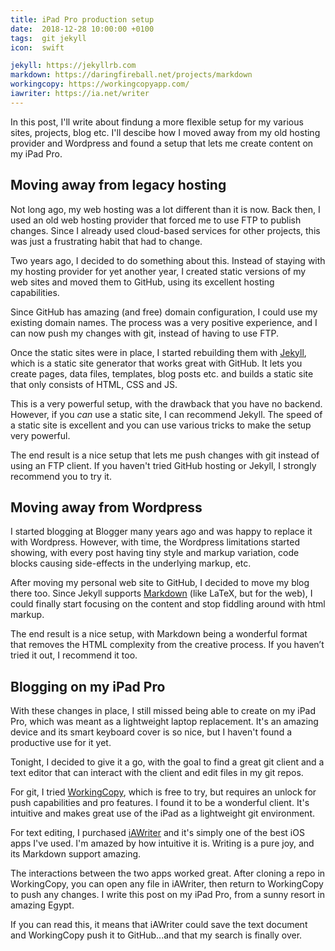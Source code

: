 ```yaml
---
title: iPad Pro production setup
date:  2018-12-28 10:00:00 +0100
tags:  git jekyll
icon:  swift

jekyll: https://jekyllrb.com
markdown: https://daringfireball.net/projects/markdown
workingcopy: https://workingcopyapp.com/
iawriter: https://ia.net/writer
---
```


In this post, I'll write about findung a more flexible setup for my various sites, projects, blog etc. I'll descibe how I moved away from my old hosting provider and Wordpress and found a setup that lets me create content on my iPad Pro.


## Moving away from legacy hosting

Not long ago, my web hosting was a lot different than it is now. Back then, I used an old web hosting provider that forced me to use FTP to publish changes. Since I already used cloud-based services for other projects, this was just a frustrating habit that had to change.

Two years ago, I decided to do something about this. Instead of staying with my hosting provider for yet another year, I created static versions of my web sites and moved them to GitHub, using its excellent hosting capabilities. 

Since GitHub has amazing (and free) domain configuration, I could use my existing domain names. The process was a very positive experience, and I can now push my changes with git, instead of having to use FTP.

Once the static sites were in place, I started rebuilding them with [Jekyll]({{page.jekyll}}), which is a static site generator that works great with GitHub. It lets you create pages, data files, templates, blog posts etc. and builds a static site that only consists of HTML, CSS and JS.

This is a very powerful setup, with the drawback that you have no backend. However, if you *can* use a static site, I can recommend Jekyll. The speed of a static site is excellent and you can use various tricks to make the setup very powerful.

The end result is a nice setup that lets me push changes with git instead of using an FTP client. If you haven't tried GitHub hosting or Jekyll, I strongly recommend you to try it.


## Moving away from Wordpress

I started blogging at Blogger many years ago and was happy to replace it with Wordpress. However, with time, the Wordpress limitations started showing, with every post having tiny style and markup variation, code blocks causing side-effects in the underlying markup, etc.

After moving my personal web site to GitHub, I decided to move my blog there too. Since Jekyll supports [Markdown]({{page.markdown}}) (like LaTeX, but for the web), I could finally start focusing on the content and stop fiddling around with html markup.

The end result is a nice setup, with Markdown being a wonderful format that removes the HTML complexity from the creative process. If you haven’t tried it out, I recommend it too.


## Blogging on my iPad Pro

With these changes in place, I still missed being able to create on my iPad Pro, which was meant as a lightweight laptop replacement. It's an amazing device and its smart keyboard cover is so nice, but I haven't found a productive use for it yet.

Tonight, I decided to give it a go, with the goal to find a great git client and a text editor that can interact with the client and edit files in my git repos. 

For git, I tried [WorkingCopy]({{page.workingcopy}}), which is free to try, but requires an unlock for push capabilities and pro features. I found it to be a wonderful client. It's intuitive and makes great use of the iPad as a lightweight git environment.

For text editing, I purchased [iAWriter]({{page.iawriter}}) and it's simply one of the best iOS apps I've used. I'm amazed by how intuitive it is. Writing is a pure joy, and its Markdown support amazing.

The interactions between the two apps worked great. After cloning a repo in WorkingCopy, you can open any file in iAWriter, then return to WorkingCopy to push any changes.  I write this post on my iPad Pro, from a sunny resort in amazing Egypt. 

If you can read this, it means that iAWriter could save the text document and WorkingCopy push it to GitHub...and that my search is finally over.